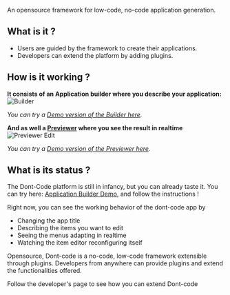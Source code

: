 An opensource framework for low-code, no-code application generation.

## What is it ?
- Users are guided by the framework to create their applications.
- Developers can extend the platform by adding plugins.


## How is it working ?
**It consists of an Application builder where you describe your application:**
![Builder](assets/IDE-Builder-Task-Manager-Simple.gif)

_You can try a [Demo version of the Builder here](https://dont-code.net/ide-ui)._

**And as well a [Previewer](https://dont-code.net/preview-ui) where you see the result in realtime**
![Previewer Edit](assets/Preview-Task-Manager-Simple.gif)

_You can try a [Demo version of the Previewer here](https://dont-code.net/preview-ui)._

## What is its status ?
The Dont-Code platform is still in infancy, but you can already taste it.
You can try here: [Application Builder Demo](https://dont-code.net/ide-ui), and follow the instructions !

Right now, you can see the working behavior of the dont-code app by
- Changing the app title
- Describing the items you want to edit
- Seeing the menus adapting in realtime
- Watching the item editor reconfiguring itself

Opensource, Dont-code is a no-code, low-code framework extensible through plugins.
Developers from anywhere can provide plugins and extend the functionalities offered.

Follow the developer's page to see how you can extend Dont-code